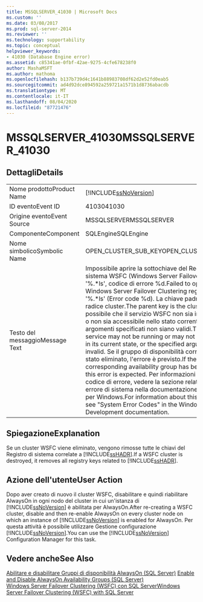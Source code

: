 ```yaml
---
title: MSSQLSERVER_41030 | Microsoft Docs
ms.custom: ''
ms.date: 03/08/2017
ms.prod: sql-server-2014
ms.reviewer: ''
ms.technology: supportability
ms.topic: conceptual
helpviewer_keywords:
- 41030 (Database Engine error)
ms.assetid: c85341ae-0fbf-42ae-9275-4cfe678238f0
author: MashaMSFT
ms.author: mathoma
ms.openlocfilehash: b137b739d4c1641b88983708df62d2e52fd0eab5
ms.sourcegitcommit: ad4d92dce894592a259721a1571b1d8736abacdb
ms.translationtype: MT
ms.contentlocale: it-IT
ms.lasthandoff: 08/04/2020
ms.locfileid: "87721476"
---
```

# <a name="mssqlserver_41030"></a><span data-ttu-id="009b9-102">MSSQLSERVER_41030</span><span class="sxs-lookup"><span data-stu-id="009b9-102">MSSQLSERVER_41030</span></span>
    
## <a name="details"></a><span data-ttu-id="009b9-103">Dettagli</span><span class="sxs-lookup"><span data-stu-id="009b9-103">Details</span></span>  
  
|||  
|-|-|  
|<span data-ttu-id="009b9-104">Nome prodotto</span><span class="sxs-lookup"><span data-stu-id="009b9-104">Product Name</span></span>|[!INCLUDE[ssNoVersion](../../includes/ssnoversion-md.md)]|  
|<span data-ttu-id="009b9-105">ID evento</span><span class="sxs-lookup"><span data-stu-id="009b9-105">Event ID</span></span>|<span data-ttu-id="009b9-106">41030</span><span class="sxs-lookup"><span data-stu-id="009b9-106">41030</span></span>|  
|<span data-ttu-id="009b9-107">Origine evento</span><span class="sxs-lookup"><span data-stu-id="009b9-107">Event Source</span></span>|<span data-ttu-id="009b9-108">MSSQLSERVER</span><span class="sxs-lookup"><span data-stu-id="009b9-108">MSSQLSERVER</span></span>|  
|<span data-ttu-id="009b9-109">Componente</span><span class="sxs-lookup"><span data-stu-id="009b9-109">Component</span></span>|<span data-ttu-id="009b9-110">SQLEngine</span><span class="sxs-lookup"><span data-stu-id="009b9-110">SQLEngine</span></span>|  
|<span data-ttu-id="009b9-111">Nome simbolico</span><span class="sxs-lookup"><span data-stu-id="009b9-111">Symbolic Name</span></span>|<span data-ttu-id="009b9-112">OPEN_CLUSTER_SUB_KEY</span><span class="sxs-lookup"><span data-stu-id="009b9-112">OPEN_CLUSTER_SUB_KEY</span></span>|  
|<span data-ttu-id="009b9-113">Testo del messaggio</span><span class="sxs-lookup"><span data-stu-id="009b9-113">Message Text</span></span>|<span data-ttu-id="009b9-114">Impossibile aprire la sottochiave del Registro di sistema WSFC (Windows Server Failover Clustering) '%.\*ls', codice di errore %d.</span><span class="sxs-lookup"><span data-stu-id="009b9-114">Failed to open the Windows Server Failover Clustering registry subkey '%.\*ls' (Error code %d).</span></span>  <span data-ttu-id="009b9-115">La chiave padre è la chiave radice cluster.</span><span class="sxs-lookup"><span data-stu-id="009b9-115">The parent key is the cluster root key.</span></span>  <span data-ttu-id="009b9-116">È possibile che il servizio WSFC non sia in esecuzione o non sia accessibile nello stato corrente o che gli argomenti specificati non siano validi.</span><span class="sxs-lookup"><span data-stu-id="009b9-116">The WSFC service may not be running or may not be accessible in its current state, or the specified arguments are invalid.</span></span> <span data-ttu-id="009b9-117">Se il gruppo di disponibilità corrispondente è stato eliminato, l'errore è previsto.</span><span class="sxs-lookup"><span data-stu-id="009b9-117">If the corresponding availability group has been dropped, this error is expected.</span></span> <span data-ttu-id="009b9-118">Per informazioni su questo codice di errore, vedere la sezione relativa ai codici di errore di sistema nella documentazione sullo sviluppo per Windows.</span><span class="sxs-lookup"><span data-stu-id="009b9-118">For information about this error code, see "System Error Codes" in the Windows Development documentation.</span></span>|  
  
## <a name="explanation"></a><span data-ttu-id="009b9-119">Spiegazione</span><span class="sxs-lookup"><span data-stu-id="009b9-119">Explanation</span></span>  
 <span data-ttu-id="009b9-120">Se un cluster WSFC viene eliminato, vengono rimosse tutte le chiavi del Registro di sistema correlate a [!INCLUDE[ssHADR](../../includes/sshadr-md.md)].</span><span class="sxs-lookup"><span data-stu-id="009b9-120">If a WSFC cluster is destroyed, it removes all registry keys related to [!INCLUDE[ssHADR](../../includes/sshadr-md.md)].</span></span>  
  
## <a name="user-action"></a><span data-ttu-id="009b9-121">Azione dell'utente</span><span class="sxs-lookup"><span data-stu-id="009b9-121">User Action</span></span>  
 <span data-ttu-id="009b9-122">Dopo aver creato di nuovo il cluster WSFC, disabilitare e quindi riabilitare AlwaysOn in ogni nodo del cluster in cui un'istanza di [!INCLUDE[ssNoVersion](../../includes/ssnoversion-md.md)] è abilitata per AlwaysOn.</span><span class="sxs-lookup"><span data-stu-id="009b9-122">After re-creating a WSFC cluster, disable and then re-enable AlwaysOn on every cluster node on which an instance of [!INCLUDE[ssNoVersion](../../includes/ssnoversion-md.md)] is enabled for AlwaysOn.</span></span> <span data-ttu-id="009b9-123">Per questa attività è possibile utilizzare Gestione configurazione [!INCLUDE[ssNoVersion](../../includes/ssnoversion-md.md)].</span><span class="sxs-lookup"><span data-stu-id="009b9-123">You can use the [!INCLUDE[ssNoVersion](../../includes/ssnoversion-md.md)] Configuration Manager for this task.</span></span>  
  
## <a name="see-also"></a><span data-ttu-id="009b9-124">Vedere anche</span><span class="sxs-lookup"><span data-stu-id="009b9-124">See Also</span></span>  
 <span data-ttu-id="009b9-125">[Abilitare e disabilitare Gruppi di disponibilità AlwaysOn &#40;SQL Server&#41;](../../database-engine/availability-groups/windows/enable-and-disable-always-on-availability-groups-sql-server.md) </span><span class="sxs-lookup"><span data-stu-id="009b9-125">[Enable and Disable AlwaysOn Availability Groups &#40;SQL Server&#41;](../../database-engine/availability-groups/windows/enable-and-disable-always-on-availability-groups-sql-server.md) </span></span>  
 [<span data-ttu-id="009b9-126">Windows Server Failover Clustering &#40;WSFC&#41; con SQL Server</span><span class="sxs-lookup"><span data-stu-id="009b9-126">Windows Server Failover Clustering &#40;WSFC&#41; with SQL Server</span></span>](../../sql-server/failover-clusters/windows/windows-server-failover-clustering-wsfc-with-sql-server.md)  
  
  
